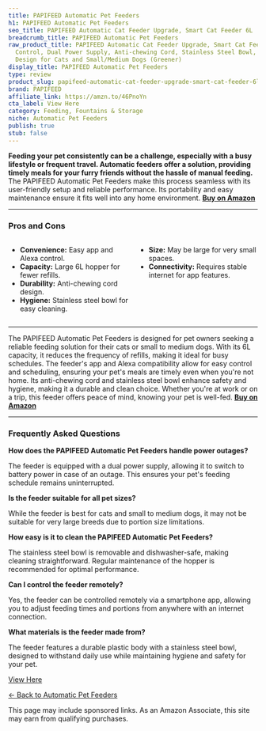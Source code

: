 ```yaml
---
title: PAPIFEED Automatic Pet Feeders
h1: PAPIFEED Automatic Pet Feeders
seo_title: PAPIFEED Automatic Cat Feeder Upgrade, Smart Cat Feeder 6L
breadcrumb_title: PAPIFEED Automatic Pet Feeders
raw_product_title: PAPIFEED Automatic Cat Feeder Upgrade, Smart Cat Feeder 6L - APP/Alexa
  Control, Dual Power Supply, Anti-chewing Cord, Stainless Steel Bowl, Anti-chewing
  Design for Cats and Small/Medium Dogs (Greener)
display_title: PAPIFEED Automatic Pet Feeders
type: review
product_slug: papifeed-automatic-cat-feeder-upgrade-smart-cat-feeder-6l-app-alexa-con-95d0f3fc
brand: PAPIFEED
affiliate_link: https://amzn.to/46PnoYn
cta_label: View Here
category: Feeding, Fountains & Storage
niche: Automatic Pet Feeders
publish: true
stub: false
---
```


<div id="intro" class="full-width">
  <p><strong>Feeding your pet consistently can be a challenge, especially with a busy lifestyle or frequent travel. Automatic feeders offer a solution, providing timely meals for your furry friends without the hassle of manual feeding.</strong> The PAPIFEED Automatic Pet Feeders make this process seamless with its user-friendly setup and reliable performance. Its portability and easy maintenance ensure it fits well into any home environment. <a href="https://amzn.to/46PnoYn" rel="nofollow sponsored noopener" target="_blank"><strong>Buy on Amazon</strong></a></p>
</div>

<hr />
<h3 id="pros-cons">Pros and Cons</h3>
<div class="pc-grid" style="display:grid;grid-template-columns:1fr 1fr;gap:16px;">
  <ul>
    <li><strong>Convenience:</strong> Easy app and Alexa control.</li>
    <li><strong>Capacity:</strong> Large 6L hopper for fewer refills.</li>
    <li><strong>Durability:</strong> Anti-chewing cord design.</li>
    <li><strong>Hygiene:</strong> Stainless steel bowl for easy cleaning.</li>
  </ul>
  <ul>
    <li><strong>Size:</strong> May be large for very small spaces.</li>
    <li><strong>Connectivity:</strong> Requires stable internet for app features.</li>
  </ul>
</div>
<hr />

<div class="full-width">
  <p>The PAPIFEED Automatic Pet Feeders is designed for pet owners seeking a reliable feeding solution for their cats or small to medium dogs. With its 6L capacity, it reduces the frequency of refills, making it ideal for busy schedules. The feeder's app and Alexa compatibility allow for easy control and scheduling, ensuring your pet's meals are timely even when you're not home. Its anti-chewing cord and stainless steel bowl enhance safety and hygiene, making it a durable and clean choice. Whether you're at work or on a trip, this feeder offers peace of mind, knowing your pet is well-fed. <a href="https://amzn.to/46PnoYn" rel="nofollow sponsored noopener" target="_blank"><strong>Buy on Amazon</strong></a></p>
</div>

<hr />
<h3 id="faqs">Frequently Asked Questions</h3>

<p><strong>How does the PAPIFEED Automatic Pet Feeders handle power outages?</strong></p>
<p>The feeder is equipped with a dual power supply, allowing it to switch to battery power in case of an outage. This ensures your pet's feeding schedule remains uninterrupted.</p>

<p><strong>Is the feeder suitable for all pet sizes?</strong></p>
<p>While the feeder is best for cats and small to medium dogs, it may not be suitable for very large breeds due to portion size limitations.</p>

<p><strong>How easy is it to clean the PAPIFEED Automatic Pet Feeders?</strong></p>
<p>The stainless steel bowl is removable and dishwasher-safe, making cleaning straightforward. Regular maintenance of the hopper is recommended for optimal performance.</p>

<p><strong>Can I control the feeder remotely?</strong></p>
<p>Yes, the feeder can be controlled remotely via a smartphone app, allowing you to adjust feeding times and portions from anywhere with an internet connection.</p>

<p><strong>What materials is the feeder made from?</strong></p>
<p>The feeder features a durable plastic body with a stainless steel bowl, designed to withstand daily use while maintaining hygiene and safety for your pet.</p>
<p><a class="btn" href="https://amzn.to/46PnoYn" target="_blank" rel="nofollow sponsored noopener">View Here</a></p>
<p><a href="/roundups/feeding-fountains-storage/automatic-pet-feeders/">← Back to Automatic Pet Feeders</a></p>
<aside class="disclosure">This page may include sponsored links. As an Amazon Associate, this site may earn from qualifying purchases.</aside>
